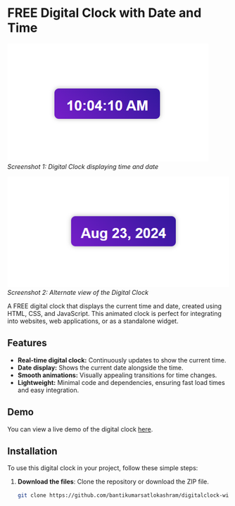 # FREE Digital Clock with Date and Time

![Digital Clock Screenshot 1](screenshot1.png)
*Screenshot 1: Digital Clock displaying time and date*

![Digital Clock Screenshot 2](screenshot2.png)
*Screenshot 2: Alternate view of the Digital Clock*

A FREE digital clock that displays the current time and date, created using HTML, CSS, and JavaScript. This animated clock is perfect for integrating into websites, web applications, or as a standalone widget.

## Features
- **Real-time digital clock:** Continuously updates to show the current time.
- **Date display:** Shows the current date alongside the time.
- **Smooth animations:** Visually appealing transitions for time changes.
- **Lightweight:** Minimal code and dependencies, ensuring fast load times and easy integration.

## Demo

You can view a live demo of the digital clock [here](https://claude.site/artifacts/83f87e0a-c0ce-43d0-bc36-b46218b1dc9b).

## Installation

To use this digital clock in your project, follow these simple steps:

1. **Download the files**: Clone the repository or download the ZIP file.

   ```bash
   git clone https://github.com/bantikumarsatlokashram/digitalclock-with-date-animated.git
